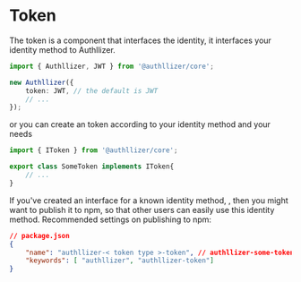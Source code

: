 # Token
The token is a component that interfaces the identity, it interfaces your identity method to Authllizer.

```ts
import { Authllizer, JWT } from '@authllizer/core';

new Authllizer({
    token: JWT, // the default is JWT
    // ...
});
```

or you can create an token according to your identity method and your needs
```ts
import { IToken } from '@authllizer/core';

export class SomeToken implements IToken{
    // ...
}
```
If you've created an interface for a known identity method, , then you might want to publish it to npm, so that other users can easily use this identity method.
Recommended settings on publishing to npm:
```json
// package.json
{
    "name": "authllizer-< token type >-token", // authllizer-some-token
    "keywords": [ "authllizer", "authllizer-token"]
}
```